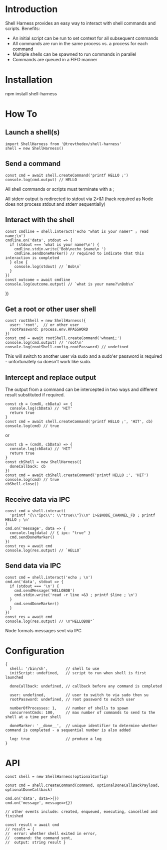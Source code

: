 # Introduction

Shell Harness provides an easy way to interact with shell commands and scripts.  Benefits:

 - An initial script can be run to set context for all subsequent commands
 - All commands are run in the same process vs. a process for each command
 - Multiple shells can be spawned to run commands in parallel
 - Commands are queued in a FIFO manner

# Installation

npm install shell-harness

# How To

## Launch a shell(s)

    import ShellHarness from '@trevthedev/shell-harness'
    shell = new ShellHarness()

## Send a command

    const cmd = await shell.createCommand('printf HELLO ;')
    console.log(cmd.output) // HELLO

All shell commands or scripts must terminate with a ;

All stderr output is redirected to stdout via 2>&1 (hack required as Node does not process stdout and stderr sequentially)

## Interact with the shell
    const cmdline = shell.interact('echo "what is your name?" ; read name;\n')
    cmdline.on('data', stdout => {
      if (stdout === 'what is your name?\n') {
        cmdline.stdin.write('Bob\necho $name\n ')
        cmdline.sendDoneMarker() // required to indicate that this interaction is completed
      } else {
        console.log(stdout) // `Bob\n`
      }
    })
    const outcome = await cmdline
    console.log(outcome.output) // `what is your name?\nBob\n`
  })

## Get a root or other user shell
    const rootShell = new ShellHarness({
      user: 'root',  // or other user
      rootPassword: process.env.RPASSWORD
    })
    const cmd = await rootShell.createCommand('whoami;')
    console.log(cmd.output) // 'root\n'
    console.log(rootShell.config.rootPassword) // undefined

This will switch to another user via sudo and a sudo'er password is required - unfortunately su doesn't work like sudo.

## Intercept and replace output
The output from a command can be intercepted in two ways and different result substituted if required.
     
    const cb = (cmdX, cbData) => {
      console.log(cbData) // 'HIT'
      return true
    }
    const cmd = await shell.createCommand('printf HELLO ;', 'HIT', cb)
    console.log(cmd) // true

or

    const cb = (cmdX, cbData) => {
      console.log(cbData) // 'HIT'
      return true
    }
    const cbShell = new ShellHarness({
      doneCallback: cb
    })
    const cmd = await cbShell.createCommand('printf HELLO ;', 'HIT')
    console.log(cmd) // true
    cbShell.close()

## Receive data via IPC

    const cmd = shell.interact(
      'printf "{\\"ipc\\": \\"true\\"}\\n" 1>&$NODE_CHANNEL_FD ; printf HELLO ; \n'
    )
    cmd.on('message', data => {
      console.log(data) // { ipc: "true" }
      cmd.sendDoneMarker()
    })
    const res = await cmd
    console.log(res.output) // `HELLO`

## Send data via IPC

    const cmd = shell.interact('echo ; \n')
    cmd.on('data', stdout => {
      if (stdout === '\n') {
        cmd.sendMessage('HELLOBOB')
        cmd.stdin.write('read -r line <&3 ; printf $line ; \n')
      }
        cmd.sendDoneMarker()
      }
    })
    const res = await cmd
    console.log(res.output) // \n"HELLOBOB"`

Node formats messages sent via IPC


# Configuration

    {
      shell: '/bin/sh',        // shell to use
      initScript: undefined,   // script to run when shell is first launched

      doneCallback: undefined, // callback before any command is completed

      user: undefined,         // user to switch to via sudo then su
      rootPassword: undefined, // root password to switch user

      numberOfProcesses: 1,    // number of shells to spawn
      concurrentCmds: 100,     // max number of commands to send to the shell at a time per shell
      
      doneMarker: '__done__',  // unique identifier to determine whether command is completed - a sequential number is also added

      log: true                // produce a log
    }

# API
    const shell = new ShellHarness(optionalConfig)

    const cmd = shell.createCommand(command, optionalDoneCallBackPayload, optionalDoneCallback)

    cmd.on('data', data=>{})
    cmd.on('message', message=>{})

    // other events include: created, enqueued, executing, cancelled and finished

    const result = await cmd
    // result = { 
    //  error: whether shell exited in error,
    //  command: the command sent, 
    //  output: string result }


